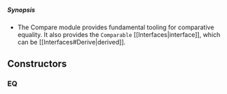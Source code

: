 ##### Synopsis
- The Compare module provides fundamental tooling for comparative equality. It also provides the `Comparable` [[Interfaces|interface]], which can be [[Interfaces#Derive|derived]].

## Constructors

### EQ

